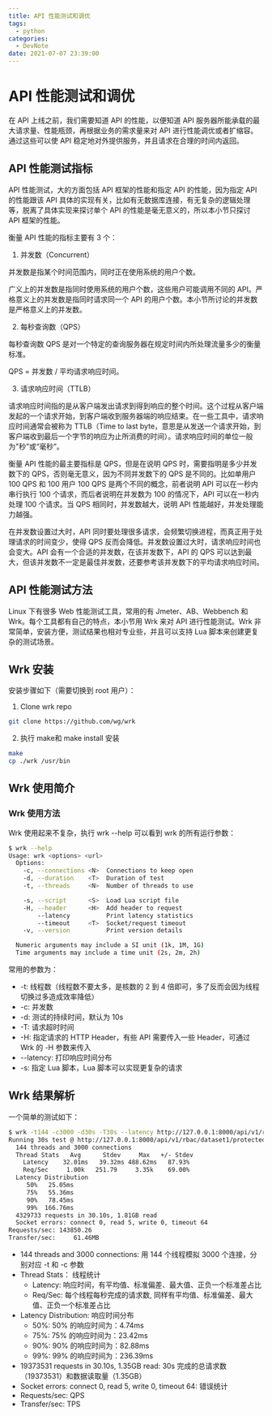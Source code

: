 ```yaml
---
title: API 性能测试和调优
tags:
  - python
categories:
  - DevNote 
date: 2021-07-07 23:39:00
---
```

# API 性能测试和调优

在 API 上线之前，我们需要知道 API 的性能，以便知道 API 服务器所能承载的最大请求量、性能瓶颈，再根据业务的需求量来对 API 进行性能调优或者扩缩容。通过这些可以使 API 稳定地对外提供服务，并且请求在合理的时间内返回。

## API 性能测试指标

API 性能测试，大的方面包括 API 框架的性能和指定 API 的性能，因为指定 API 的性能跟该 API 具体的实现有关，比如有无数据库连接，有无复杂的逻辑处理等，脱离了具体实现来探讨单个 API 的性能是毫无意义的，所以本小节只探讨 API 框架的性能。

衡量 API 性能的指标主要有 3 个：

1. 并发数（Concurrent）

并发数是指某个时间范围内，同时正在使用系统的用户个数。

广义上的并发数是指同时使用系统的用户个数，这些用户可能调用不同的 API。严格意义上的并发数是指同时请求同一个 API 的用户个数。本小节所讨论的并发数是严格意义上的并发数。

2. 每秒查询数（QPS）

每秒查询数 QPS 是对一个特定的查询服务器在规定时间内所处理流量多少的衡量标准。

QPS = 并发数 / 平均请求响应时间。

3. 请求响应时间（TTLB）

请求响应时间指的是从客户端发出请求到得到响应的整个时间。这个过程从客户端发起的一个请求开始，到客户端收到服务器端的响应结束。在一些工具中，请求响应时间通常会被称为 TTLB（Time to last byte，意思是从发送一个请求开始，到客户端收到最后一个字节的响应为止所消费的时间）。请求响应时间的单位一般为"秒”或“毫秒”。

衡量 API 性能的最主要指标是 QPS，但是在说明 QPS 时，需要指明是多少并发数下的 QPS，否则毫无意义，因为不同并发数下的 QPS 是不同的。比如单用户 100 QPS 和 100 用户 100 QPS 是两个不同的概念，前者说明 API 可以在一秒内串行执行 100 个请求，而后者说明在并发数为 100 的情况下，API 可以在一秒内处理 100 个请求。当 QPS 相同时，并发数越大，说明 API 性能越好，并发处理能力越强。

在并发数设置过大时，API 同时要处理很多请求，会频繁切换进程，而真正用于处理请求的时间变少，使得 QPS 反而会降低。并发数设置过大时，请求响应时间也会变大。API 会有一个合适的并发数，在该并发数下，API 的 QPS 可以达到最大，但该并发数不一定是最佳并发数，还要参考该并发数下的平均请求响应时间。

## API 性能测试方法

Linux 下有很多 Web 性能测试工具，常用的有 Jmeter、AB、Webbench 和 Wrk。每个工具都有自己的特点，本小节用 Wrk 来对 API 进行性能测试。Wrk 非常简单，安装方便，测试结果也相对专业些，并且可以支持 Lua 脚本来创建更复杂的测试场景。

## Wrk 安装

安装步骤如下（需要切换到 root 用户）：

1. Clone wrk repo

```bash
git clone https://github.com/wg/wrk
```

2. 执行 make和 make install 安装

```bash
make
cp ./wrk /usr/bin
```

## Wrk 使用简介

### Wrk 使用方法

Wrk 使用起来不复杂，执行 wrk --help 可以看到 wrk 的所有运行参数：

```sh
$ wrk --help
Usage: wrk <options> <url>
  Options:
    -c, --connections <N>  Connections to keep open
    -d, --duration    <T>  Duration of test
    -t, --threads     <N>  Number of threads to use

    -s, --script      <S>  Load Lua script file
    -H, --header      <H>  Add header to request
        --latency          Print latency statistics
        --timeout     <T>  Socket/request timeout
    -v, --version          Print version details

  Numeric arguments may include a SI unit (1k, 1M, 1G)
  Time arguments may include a time unit (2s, 2m, 2h)
```

常用的参数为：

- -t: 线程数（线程数不要太多，是核数的 2 到 4 倍即可，多了反而会因为线程切换过多造成效率降低）
- -c: 并发数
- -d: 测试的持续时间，默认为 10s
- -T: 请求超时时间
- -H: 指定请求的 HTTP Header，有些 API 需要传入一些 Header，可通过 Wrk 的 -H 参数来传入
- --latency: 打印响应时间分布
- -s: 指定 Lua 脚本，Lua 脚本可以实现更复杂的请求

## Wrk 结果解析

一个简单的测试如下：

```bash
$ wrk -t144 -c3000 -d30s -T30s --latency http://127.0.0.1:8000/api/v1/rbac/dataset1/protected
Running 30s test @ http://127.0.0.1:8000/api/v1/rbac/dataset1/protected
  144 threads and 3000 connections
  Thread Stats   Avg      Stdev     Max   +/- Stdev
    Latency    32.01ms   39.32ms 488.62ms   87.93%
    Req/Sec     1.00k   251.79     3.35k    69.00%
  Latency Distribution
     50%   25.05ms
     75%   55.36ms
     90%   78.45ms
     99%  166.76ms
  4329733 requests in 30.10s, 1.81GB read
  Socket errors: connect 0, read 5, write 0, timeout 64
Requests/sec: 143850.26
Transfer/sec:     61.46MB
```

- 144 threads and 3000 connections: 用 144 个线程模拟 3000 个连接，分别对应 -t 和 -c 参数
- Thread Stats： 线程统计
    - Latency: 响应时间，有平均值、标准偏差、最大值、正负一个标准差占比
    - Req/Sec: 每个线程每秒完成的请求数, 同样有平均值、标准偏差、最大值、正负一个标准差占比
- Latency Distribution: 响应时间分布
    - 50%: 50% 的响应时间为：4.74ms
    - 75%: 75% 的响应时间为：23.42ms
    - 90%: 90% 的响应时间为：82.88ms
    - 99%: 99% 的响应时间为：236.39ms
- 19373531 requests in 30.10s, 1.35GB read: 30s 完成的总请求数（19373531）和数据读取量（1.35GB）
- Socket errors: connect 0, read 5, write 0, timeout 64: 错误统计
- Requests/sec: QPS
- Transfer/sec: TPS